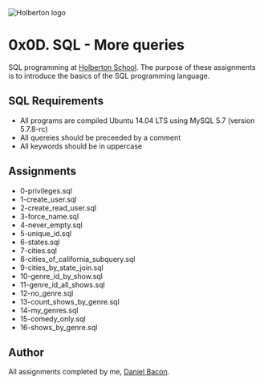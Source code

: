 <img src="https://www.holbertonschool.com/assets/holberton-logo-1cc451260ca3cd297def53f2250a9794810667c7ca7b5fa5879a569a457bf16f.png" alt="Holberton logo">

0x0D. SQL - More queries
========================
SQL programming at [Holberton School](https://www.holbertonschool.com). The purpose of these assignments is to introduce the basics of the SQL programming language.

SQL Requirements
----------------
* All programs are compiled Ubuntu 14.04 LTS using MySQL 5.7 (version 5.7.8-rc)
* All quereies should be preceeded by a comment
* All keywords should be in uppercase

Assignments
-----------
* 0-privileges.sql
* 1-create_user.sql
* 2-create_read_user.sql
* 3-force_name.sql
* 4-never_empty.sql
* 5-unique_id.sql
* 6-states.sql
* 7-cities.sql
* 8-cities_of_california_subquery.sql
* 9-cities_by_state_join.sql
* 10-genre_id_by_show.sql
* 11-genre_id_all_shows.sql
* 12-no_genre.sql
* 13-count_shows_by_genre.sql
* 14-my_genres.sql
* 15-comedy_only.sql
* 16-shows_by_genre.sql

Author
------
All assignments completed by me, [Daniel Bacon](https://github.com/dfbacon).
